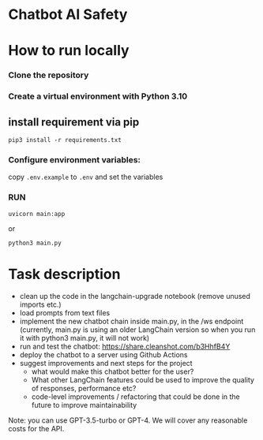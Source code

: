 # Chatbot AI Safety

# How to run locally

### Clone the repository

### Create a virtual environment with Python 3.10

## install requirement via pip

```
pip3 install -r requirements.txt
```

### Configure environment variables:

copy `.env.example` to `.env` and set the variables

### RUN

```
uvicorn main:app
```

or

```
python3 main.py
```

# Task description

- clean up the code in the langchain-upgrade notebook (remove unused imports etc.)
- load prompts from text files
- implement the new chatbot chain inside main.py, in the /ws endpoint
  (currently, main.py is using an older LangChain version so when you run it with python3 main.py, it will not work)
- run and test the chatbot: https://share.cleanshot.com/b3HhfB4Y
- deploy the chatbot to a server using Github Actions
- suggest improvements and next steps for the project
  - what would make this chatbot better for the user?
  - What other LangChain features could be used to improve the quality of responses, performance etc?
  - code-level improvements / refactoring that could be done in the future to improve maintainability

Note: you can use GPT-3.5-turbo or GPT-4. We will cover any reasonable costs for the API.
